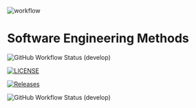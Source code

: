 
![workflow](https://github.com/BogPomozet/sem/actions/workflows/main.yml/badge.svg)

# Software Engineering Methods
![GitHub Workflow Status (develop)](https://img.shields.io/github/workflow/status/Bogpomozet/sem/helloworld/develop?style=flat-square)

[![LICENSE](https://img.shields.io/github/license/BogPomozet/sem.svg?style=flat-square)](https://github.com/BogPomozet/sem/blob/master/LICENSE)

[![Releases](https://img.shields.io/github/release/BogPomozet/sem/all.svg?style=flat-square)](https://github.com/BogPomozet/sem/releases)

![GitHub Workflow Status (develop)](https://img.shields.io/github/workflow/BogPomozet/sem/develop?style=flat-square)